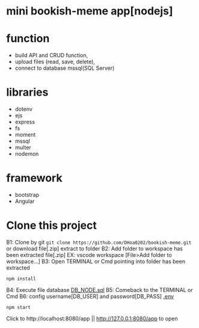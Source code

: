 # mini bookish-meme app[nodejs]


# function
  - build API and CRUD function,
  - upload files (read, save, delete),
  - connect to database mssql(SQL Server)

# libraries
  - dotenv
  - ejs
  - express
  - fs
  - moment
  - mssql
  - multer
  - nodemon

# framework
  - bootstrap
  - Angular

# Clone this project
 B1: Clone by git ```git clone https://github.com/DHoa0202/bookish-meme.git``` or download file[.zip] extract to folder
 B2: Add folder to workspace has been extracted file[.zip] EX: vscode workspace [File>Add folder to workspace...]
 B3: Open TERMINAL or Cmd pointing into folder has been extracted
```
npm install
```
 B4: Execute file database [DB_NODE.sql](./DB_NODE.sql)
 B5: Comeback to the TERMINAL or Cmd
 B6: config username[DB_USER] and password[DB_PASS] [.env](./.env)
```
npm start
```
Click to http://localhost:8080/app || http://127.0.0.1:8080/app to open
